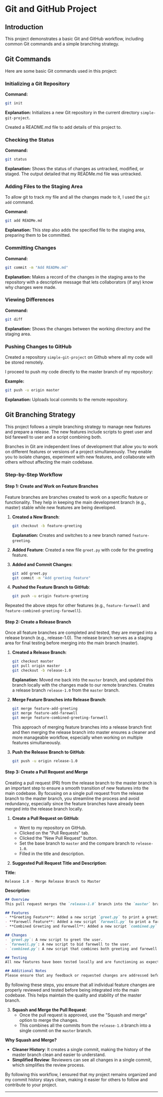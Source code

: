 # Git and GitHub Project

## Introduction

This project demonstrates a basic Git and GitHub workflow, including common Git commands and a simple branching strategy. 

## Git Commands

Here are some basic Git commands used in this project:

### Initializing a Git Repository

**Command:**
```sh
git init
```
**Explanation:**
Initializes a new Git repository in the current directory `simple-git-project`.

Created a README.md file to add details of this project to. 

### Checking the Status

**Command:**
```sh
git status
```
**Explanation:**
Shows the status of changes as untracked, modified, or staged. The output detailed that my READMe.md file was untracked.


### Adding Files to the Staging Area

To allow git to track my file and all the changes made to it, I used the `git add` command.

**Command:**

```sh
git add READMe.md
```
**Explanation:**
This step also adds the specified file to the staging area, preparing them to be committed.

### Committing Changes

**Command:**

```sh
git commit -m "Add READMe.md"
```
**Explanation:**
Makes a record of the changes in the staging area to the repository with a descriptive message that lets collaborators (if any) know why changes were made.


### Viewing Differences

**Command:**
```sh
git diff
```
**Explanation:**
Shows the changes between the working directory and the staging area.

### Pushing Changes to GitHub

Created a repository `simple-git-project` on Github where all my code will be stored remotely. 

I proceed to push my code directly to the master branch of my repository:

**Example:**
```sh
git push -u origin master
```
**Explanation:**
Uploads local commits to the remote repository.

## Git Branching Strategy

This project follows a simple branching strategy to manage new features and prepare a release. The new features include scripts to greet user and bid farewell to user and a script combining both.

Branches in Git are independent lines of development that allow you to work on different features or versions of a project simultaneously. They enable you to isolate changes, experiment with new features, and collaborate with others without affecting the main codebase.

### Step-by-Step Workflow

#### Step 1: Create and Work on Feature Branches

Feature branches are branches created to work on a specific feature or functionality. They help in keeping the main development branch (e.g., master) stable while new features are being developed.

1. **Created a New Branch**:
   ```sh
   git checkout -b feature-greeting
   ```

   **Explanation:**
   Creates and switches to a new branch named `feature-greeting`.

2. **Added Feature**:
   Created a new file `greet.py` with code for the greeting feature.

3. **Added and Commit Changes**:
   ```sh
   git add greet.py
   git commit -m "Add greeting feature"
   ```

4. **Pushed the Feature Branch to GitHub**:
   ```sh
   git push -u origin feature-greeting
   ```

Repeated the above steps for other features (e.g., `feature-farewell` and `feature-combined-greeting-farewell`).

#### Step 2: Create a Release Branch

Once all feature branches are completed and tested, they are merged into a release branch (e.g., release-1.0).
The release branch serves as a staging area for final testing before merging into the main branch (master).

1. **Created a Release Branch**:
   ```sh
   git checkout master
   git pull origin master
   git checkout -b release-1.0
   ```
   **Explanation:**
   Moved me back into the `master` branch, and updated this branch locally with the changes made to our remote branches. Creates a release branch `release-1.0` from the `master` branch.



2. **Merge Feature Branches into Release Branch**:
   ```sh
   git merge feature-add-greeting
   git merge feature-add-farewell
   git merge feature-combined-greeting-farewell
   ```
    This approach of merging feature branches into a release branch first and then merging the release branch into master ensures a cleaner and more manageable workflow, especially when working on multiple features simultaneously.


3. **Push the Release Branch to GitHub**:
   ```sh
   git push -u origin release-1.0
   ```

#### Step 3: Create a Pull Request and Merge

Creating a pull request (PR) from the release branch to the master branch is an important step to ensure a smooth transition of new features into the main codebase. By focusing on a single pull request from the release branch to the master branch, you streamline the process and avoid redundancy, especially since the feature branches have already been merged into the release branch locally.

1. **Create a Pull Request on GitHub**:
   - Went to my repository on GitHub.
   - Clicked on the "Pull Requests" tab.
   - Clicked the "New Pull Request" button.
   - Set the base branch to `master` and the compare branch to `release-1.0`.
   - Filled in the title and description.

2. **Suggested Pull Request Title and Description**:

**Title:**
```
Release 1.0 - Merge Release Branch to Master
```

**Description:**
```markdown
## Overview
This pull request merges the `release-1.0` branch into the `master` branch. This release includes several new features and improvements. 

## Features
- **Greeting Feature**: Added a new script `greet.py` to print a greeting message.
- **Farewell Feature**: Added a new script `farewell.py` to print a farewell message.
- **Combined Greeting and Farewell**: Added a new script `combined.py` to print both greeting and farewell messages.

## Changes
- `greet.py`: A new script to greet the user.
- `farewell.py`: A new script to bid farewell to the user.
- `combined.py`: A new script that combines both greeting and farewell messages.

## Testing
All new features have been tested locally and are functioning as expected. Please review the changes and ensure all new scripts are working correctly.

## Additional Notes
Please ensure that any feedback or requested changes are addressed before merging this PR into the `master` branch. Once merged, this release will be ready for production deployment.

```
By following these steps, you ensure that all individual feature changes are properly reviewed and tested before being integrated into the main codebase. This helps maintain the quality and stability of the master branch.

3. **Squash and Merge the Pull Request**:
   - Once the pull request is approved, use the "Squash and merge" option to merge the changes.
   - This combines all the commits from the `release-1.0` branch into a single commit on the `master` branch.

**Why Squash and Merge?**
- **Cleaner History**: It creates a single commit, making the history of the master branch clean and easier to understand.
- **Simplified Review**: Reviewers can see all changes in a single commit, which simplifies the review process.

By following this workflow, I ensured that my project remains organized and my commit history stays clean, making it easier for others to follow and contribute to your project.

---

